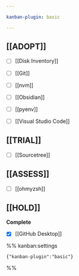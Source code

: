 ```yaml
---

kanban-plugin: basic

---
```


## [[ADOPT]]

- [ ] [[Disk Inventory]]
- [ ] [[Git]]
- [ ] [[nvm]]
- [ ] [[Obsidian]]
- [ ] [[pyenv]]
- [ ] [[Visual Studio Code]]


## [[TRIAL]]

- [ ] [[Sourcetree]]


## [[ASSESS]]

- [ ] [[ohmyzsh]]


## [[HOLD]]

**Complete**
- [x] [[GitHub Desktop]]




%% kanban:settings
```
{"kanban-plugin":"basic"}
```
%%